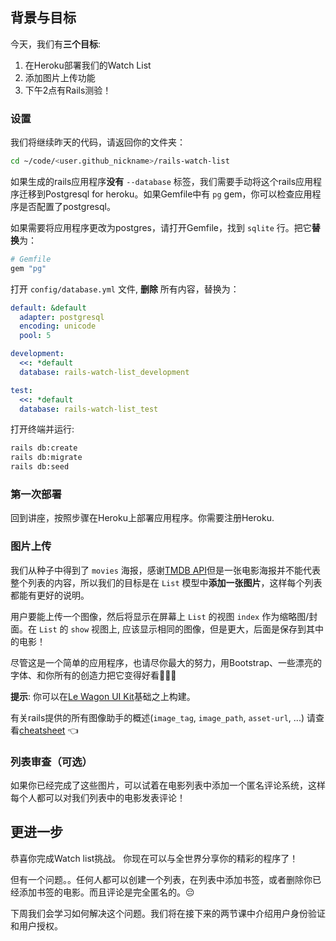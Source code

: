 ## 背景与目标

今天，我们有**三个目标**:

1. 在Heroku部署我们的Watch List
2. 添加图片上传功能
3. 下午2点有Rails测验！

### 设置

我们将继续昨天的代码，请返回你的文件夹：

```bash
cd ~/code/<user.github_nickname>/rails-watch-list
```

如果生成的rails应用程序**没有** `--database` 标签，我们需要手动将这个rails应用程序迁移到Postgresql for heroku。如果Gemfile中有 `pg` gem，你可以检查应用程序是否配置了postgresql。

如果需要将应用程序更改为postgres，请打开Gemfile，找到 `sqlite` 行。把它**替换**为：

```ruby
# Gemfile
gem "pg"
```

打开 `config/database.yml` 文件, **删除** 所有内容，替换为：

```yaml
default: &default
  adapter: postgresql
  encoding: unicode
  pool: 5

development:
  <<: *default
  database: rails-watch-list_development

test:
  <<: *default
  database: rails-watch-list_test
```

打开终端并运行:

```bash
rails db:create
rails db:migrate
rails db:seed
```

### 第一次部署

回到讲座，按照步骤在Heroku上部署应用程序。你需要注册Heroku.

### 图片上传

我们从种子中得到了 `movies` 海报，感谢[TMDB API](https://developers.themoviedb.org/3)但是一张电影海报并不能代表整个列表的内容，所以我们的目标是在 `List` 模型中**添加一张图片**，这样每个列表都能有更好的说明。

用户要能上传一个图像，然后将显示在屏幕上 `List` 的视图 `index` 作为缩略图/封面。在 `List` 的 `show` 视图上, 应该显示相同的图像，但是更大，后面是保存到其中的电影！

尽管这是一个简单的应用程序，也请尽你最大的努力，用Bootstrap、一些漂亮的字体、和你所有的创造力把它变得好看🎨😊🎨

**提示**: 你可以在[Le Wagon UI Kit](https://uikit.lewagon.com/)基础之上构建。

有关rails提供的所有图像助手的概述(`image_tag`, `image_path`, `asset-url`, ...) 请查看[cheatsheet](https://kitt.lewagon.com/knowledge/cheatsheets/rails_image_helpers) 👈

### 列表审查（可选）

如果你已经完成了这些图片，可以试着在电影列表中添加一个匿名评论系统，这样每个人都可以对我们列表中的电影发表评论！

## 更进一步

恭喜你完成Watch list挑战。 你现在可以与全世界分享你的精彩的程序了！

但有一个问题。。任何人都可以创建一个列表，在列表中添加书签，或者删除你已经添加书签的电影。而且评论是完全匿名的。😔

下周我们会学习如何解决这个问题。我们将在接下来的两节课中介绍用户身份验证和用户授权。
